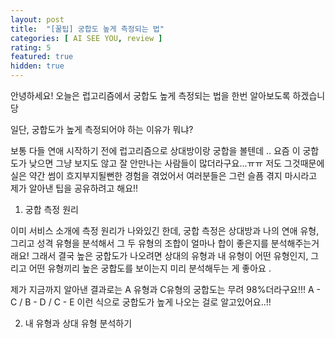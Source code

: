 ```yaml
---
layout: post
title:  "[꿀팁] 궁합도 높게 측정되는 법"
categories: [ AI SEE YOU, review ]
rating: 5
featured: true
hidden: true
---
```


안녕하세요! 오늘은 럽고리즘에서 궁합도 높게 측정되는 법을 한번 알아보도록 하겠습니당 

일단, 궁합도가 높게 측정되어야 하는 이유가 뭐냐?

보통 다들 연애 시작하기 전에 럽고리즘으로 상대방이랑 궁합을 볼텐데 .. 요즘 이 궁합도가 낮으면 그냥 보지도 않고 잘 안만나는 사람들이 많더라구요...ㅠㅠ 저도 그것때문에 실은 약간 썸이 흐지부지될뻔한 경험을 겪었어서 여러분들은 그런 슬픔 겪지 마시라고 제가 알아낸 팁을 공유하려고 해요!! 

1. 궁합 측정 원리

이미 서비스 소개에 측정 원리가 나와있긴 한데, 궁합 측정은 상대방과 나의 연애 유형, 그리고 성격 유형을 분석해서 그 두 유형의 조합이 얼마나 합이 좋은지를 분석해주는거래요! 그래서 결국 높은 궁합도가 나오려면 상대의 유형과 내 유형이 어떤 유형인지, 그리고 어떤 유형끼리 높은 궁합도를 보이는지 미리 분석해두는 게 좋아요 .

제가 지금까지 알아낸 결과로는 A 유형과 C유형의 궁합도는 무려 98%더라구요!!! A - C / B - D / C - E 이런 식으로 궁합도가 높게 나오는 걸로 알고있어요..!! 

2. 내 유형과 상대 유형 분석하기